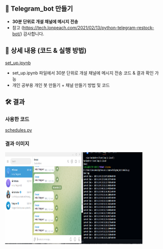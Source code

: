 ## 🚀 Telegram_bot 만들기

- **30분 단위로 개설 채널에 메시지 전송**
- 참고 (https://tech.lonpeach.com/2021/02/13/python-telegram-restock-bot/) 감사합니다.

## 📖 상세 내용 (코드 & 실행 방법)

[set_up.ipynb](./set_up.ipynb)

- set_up.ipynb 파일에서 30분 단위로 개설 채널에 메시지 전송 코드 & 결과 확인 가능
- 개인 공부용 개인 봇 만들기 + 채널 만들기 방법 및 코드

## 🛠️ 결과

### 사용한 코드

[schedules.py](./schedules.py)

### 결과 이미지

<img src="./image/schedule.png" width="450px" height="300px"></img><br/>
